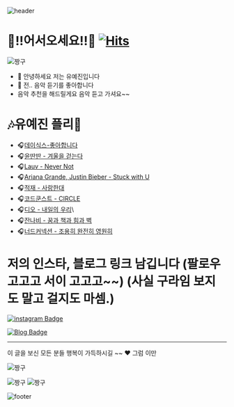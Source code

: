 ![header](https://capsule-render.vercel.app/api?type=waving&&color=gradient&height=100&section=header&fontSize=90)


👐!!어서오세요!!👐 
[![Hits](https://hits.seeyoufarm.com/api/count/incr/badge.svg?url=https%3A%2F%2Fgithub.com%2Fdpwls-u%2Fdpwls-u&count_bg=%2379C83D&title_bg=%23AC7474&icon=&icon_color=%23E7E7E7&title=hits&edge_flat=false)](https://hits.seeyoufarm.com)
=============
![짱구](https://blogfiles.pstatic.net/MjAyMzA5MzBfMTMz/MDAxNjk2MDUxMjg3MDk4.3HEUsAmKnQ4ukN1hS4clG4lAwvoEOptzIpnRXlj-tZAg.aEum1aYEmH8uTHDlQOYH7_7hHLLPztXgEp_63y50NhUg.GIF.ddaddabee/%EB%8B%A4%EC%9A%B4%EB%A1%9C%EB%93%9C%ED%8C%8C%EC%9D%BC%EF%BC%BF20230930%EF%BC%BF035311.gif)

- 👋 안녕하세요 저는 유예진입니다
- 👀 전.. 음악 듣기를 좋아합니다
- 음악 추천을 해드릴게요 음악 듣고 가셔요~~

🎶유예진 플리🎵
=============
- 🎧[데이식스-좋아합니다](https://www.youtube.com/watch?v=daoMYJv8i0c)
- 🎧[윤딴딴 - 겨울을 걷는다](https://www.youtube.com/watch?v=G2fjG30vfYA)
- 🎧[Lauv - Never Not](https://www.youtube.com/watch?v=ZWue6i_LRZ4)
- 🎧[Ariana Grande, Justin Bieber - Stuck with U](https://www.youtube.com/watch?v=ntSE8IFMOsU)
- 🎧[적재 - 사랑한대](https://www.youtube.com/watch?v=4eH_PxLdw14)
- 🎧[코드쿤스트 - CIRCLE](https://www.youtube.com/watch?v=ZPpie1yjKvA)
- 🎧[디오 - 내일의 우리](https://www.youtube.com/watch?v=Q7F09kpl5ec)\
- 🎧[잔나비 - 꿈과 책과 힘과 벽](https://www.youtube.com/watch?v=SJUWooZnfVQ)
- 🎧[너드커넥션 - 조용히 완전히 영원히](https://www.youtube.com/watch?v=SL3KEvmAgoY)

저의 인스타, 블로그 링크 남깁니다 (팔로우 고고고 서이 고고고~~)
(사실 구라임 보지도 말고 걸지도 마셈.)
=============

[![instagram Badge](https://img.shields.io/badge/instagram-pink?style=flat-square&logo=instagram&logocolor=white&link=https://www.instagram.com.dpwls.u)](https://www.instagram.com/accounts/onetap/?next=%2F)

[![Blog Badge](http://img.shields.io/badge/-Blog-brightgreen?style=flat-square&logo=FF5722&link=https://blog.naver.com/yukim0293)](https://blog.naver.com/yukim0293)


---------------------------------------

이 글을 보신 모든 분들 행복이 가득하시길 ~~ ♥
그럼 이만

![짱구](https://mblogthumb-phinf.pstatic.net/MjAxODEyMDVfMjg4/MDAxNTQ0MDA3NDgyNTA2.39QQmkFqIlRQN6NWVjvvNhStPhk6IMMGIroUXybwKJkg._w7eLLH8wfxaD8j2VJ7rjII7TvEONm_xNWRCnBYd70sg.GIF.nang723/IMG_0832.GIF?type=w800)

![짱구](https://search.pstatic.net/common/?src=http%3A%2F%2Fblogfiles.naver.net%2FMjAyMzExMjRfMTIw%2FMDAxNzAwODA5ODk3ODc0.DIygUOtBf1GxFrYSFpGIbOK9ye0YCfDTxXdDL38TqFMg.Of8nfS86L27iYOo8jhepBGXIgSbLJdfvo-fuKmdCg84g.JPEG.wlals9182%2F444.jpg&type=sc960_832)
![짱구](https://encrypted-tbn0.gstatic.com/images?q=tbn:ANd9GcQDWv7e0x96bu6SITnqu8HCq8rLR-6_wfc4DqsJOmzo0ma-fL0bCitwnCnIya5YWyzgqCc&usqp=CAU)

![footer](https://capsule-render.vercel.app/api?type=waving&&color=gradient&height=100&section=footer&fontSize=90)



<!---
dpwls-u/dpwls-u is a ✨ special ✨ repository because its `README.md` (this file) appears on your GitHub profile.
You can click the Preview link to take a look at your changes.
--->
